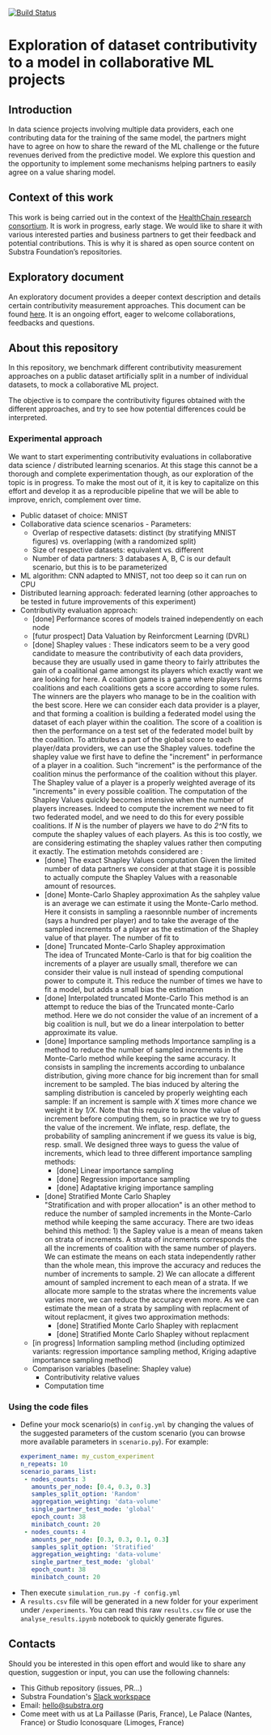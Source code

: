 [![Build Status](https://travis-ci.org/SubstraFoundation/distributed-learning-contributivity.svg?branch=master)](https://travis-ci.org/SubstraFoundation/distributed-learning-contributivity)

# Exploration of dataset contributivity to a model in collaborative ML projects

## Introduction

In data science projects involving multiple data providers, each one contributing data for the training of the same model, the partners might have to agree on how to share the reward of the ML challenge or the future revenues derived from the predictive model. We explore this question and the opportunity to implement some mechanisms helping partners to easily agree on a value sharing model.

## Context of this work

This work is being carried out in the context of the [HealthChain research consortium](https://www.substra.ai/en/healthchain-project). It is work in progress, early stage. We would like to share it with various interested parties and business partners to get their feedback and potential contributions. This is why it is shared as open source content on Substra Foundation’s repositories.

## Exploratory document

An exploratory document provides a deeper context description and details certain contributivity measurement approaches. This document can be found [here](https://docs.google.com/document/d/1dILvplN7h3-KB6OcHFNx9lSpAKyaBrwNaIRQ9j6XDT8/edit?usp=sharing). It is an ongoing effort, eager to welcome collaborations, feedbacks and questions.

## About this repository

In this repository, we benchmark different contributivity measurement approaches on a public dataset artificially split in a number of individual datasets, to mock a collaborative ML project.

The objective is to compare the contributivity figures obtained with the different approaches, and try to see how potential differences could be interpreted.

### Experimental approach

We want to start experimenting contributivity evaluations in collaborative data science / distributed learning scenarios. At this stage this cannot be a thorough and complete experimentation though, as our exploration of the topic is in progress. To make the most out of it, it is key to capitalize on this effort and develop it as a reproducible pipeline that we will be able to improve, enrich, complement over time.

- Public dataset of choice: MNIST
- Collaborative data science scenarios - Parameters:
  - Overlap of respective datasets: distinct (by stratifying MNIST figures) vs. overlapping (with a randomized split)
  - Size of respective datasets: equivalent vs. different
  - Number of data partners: 3 databases A, B, C is our default scenario, but this is to be parameterized
- ML algorithm: CNN adapted to MNIST, not too deep so it can run on CPU
- Distributed learning approach: federated learning (other approaches to be tested in future improvements of this experiment)
- Contributivity evaluation approach:
    - [done] Performance scores of models trained independently on each node
    - [futur prospect] Data Valuation by Reinforcment Learning (DVRL) 
    - [done] Shapley values :
    These indicators seem to be a very good candidate to measure the contributivity of each data providers, because they are usually used in game theory to fairly attributes the gain of a coalitional game amongst its players which exactly want we are looking for here.
    A coalition game is a game where players forms coalitions and each coalitions gets a score according to some rules. The winners are the players who manage to be in the coalition with the best score. Here we can consider each data provider is a player, and that forming a coalition is building a federated model using the  dataset of each player within the coalition. The score of a coalition is then the performance on a test set of the federated model built by the coalition.
    To attributes a part of the global score to each player/data providers, we can use the Shapley values. todefine the shapley value we first have to define the "increment" in performance of a player in a coalition. Such "increment"  is the performance of the coalition minus the performance of the coalition without this player. The Shapley value of a player is a properly weighted average of its "increments" in every possible coalition.
    The computation of the Shapley Values quickly becomes intensive when the number of players increases. Indeed to compute the increment we need to fit two federated model, and we need to do this for every possible coalitions. If *N* is the number of players we have to do *2^N* fits to compute the shapley values of each players. As this is too costly, we are considering estimating the shapley values rather then computing it exactly. The estimation metohds considered are :
        - [done] The exact Shapley Values computation
Given the limited number of data partners we consider at that stage it is possible to actually compute the Shapley Values with a reasonable amount of resources. 
        - [done] Monte-Carlo Shapley approximation
As the sahpley value is an average we can estimate it using the Monte-Carlo method. Here it consists in sampling a raesonnble number of increments (says a hundred per player) and to take the  average of the sampled increments of a player as the estimation of the Shapley value of that player. The number of fit to 
        - [done] Truncated Monte-Carlo Shapley approximation  
The idea of Truncated Monte-Carlo is that for big coalition the increments of a player are usually small, therefore we can consider their value is null instead of spending computional power to compute it. This reduce the number of times we have to fit a model, but adds a small bias the estimation
        - [done] Interpolated truncated Monte-Carlo
This method is an attempt to reduce the bias of the Truncated monte-Carlo method. Here we do not consider the value of an increment of a big coalition is null, but we do a linear interpolation to better approximate its value.
        - [done] Importance sampling methods
Importance sampling is a method to reduce the number of sampled increments in the Monte-Carlo method while keeping the same accuracy. It consists in sampling the increments according to unbalance distribution, giving more chance for big increment  than for small increment to be sampled. The  bias induced by altering the sampling distribution is canceled by properly weighting each sample: If an increment is sample  with *X* times more chance we weight it by *1/X*. Note that this require to know the value of increment before computing them, so in practice we try to guess the value of the increment. We inflate, resp. deflate, the probability of sampling anincrement if we guess its value is big, resp. small.
     We designed three ways to guess the value of increments, which lead to three different importance sampling methods: 
             - [done] Linear importance sampling
             - [done] Regression importance sampling
             - [done] Adaptative kriging importance sampling
        - [done] Stratified Monte Carlo Shapley  
"Stratification and with proper allocation" is an other method to reduce the number of sampled increments in the Monte-Carlo method while keeping the same accuracy. There are two ideas behind this method: 1) the Sapley value is a mean of means taken on strata of increments. A strata of increments corresponds the all the increments of coalition with the same number of players. We can estimate the  means on each stata independently rather than the whole mean, this improve the accuracy and reduces the number of increments to sample.  2) We can allocate a different amount of sampled increment to each mean of a strata. If we allocate more sample to the stratas where the increments value varies more, we can reduce the accuracy even more.
    As we can estimate the mean of a strata by sampling with replacment of witout replacment, it gives two approximation methods:
             - [done] Stratified Monte Carlo Shapley  with replacment
             - [done] Stratified Monte Carlo Shapley  without replacment 
    - [in progress] Information sampling method (including optimized variants: regression importance sampling method, Kriging adaptive importance sampling method)
  - Comparison variables (baseline: Shapley value)
    - Contributivity relative values
    - Computation time
  
### Using the code files

- Define your mock scenario(s) in `config.yml` by changing the values of the suggested parameters of the custom scenario (you can browse more available parameters in `scenario.py`). For example:
    ```yaml
    experiment_name: my_custom_experiment
    n_repeats: 10
    scenario_params_list:
     - nodes_counts: 3
       amounts_per_node: [0.4, 0.3, 0.3] 
       samples_split_option: 'Random'
       aggregation_weighting: 'data-volume'
       single_partner_test_mode: 'global'
       epoch_count: 38
       minibatch_count: 20
     - nodes_counts: 4
       amounts_per_node: [0.3, 0.3, 0.1, 0.3] 
       samples_split_option: 'Stratified'
       aggregation_weighting: 'data-volume'
       single_partner_test_mode: 'global'
       epoch_count: 38
       minibatch_count: 20
    ```
- Then execute `simulation_run.py -f config.yml`
- A `results.csv` file will be generated in a new folder for your experiment under `/experiments`. You can read this raw `results.csv` file or use the `analyse_results.ipynb` notebook to quickly generate figures.

## Contacts

Should you be interested in this open effort and would like to share any question, suggestion or input, you can use the following channels:
  - This Github repository (issues, PR...)
  - Substra Foundation's [Slack workspace](https://substra-workspace.slack.com/join/shared_invite/zt-cpyedcab-FHYgpy08efKJ2FCadE2yCA)
  - Email: hello@substra.org
  - Come meet with us at La Paillasse (Paris, France), Le Palace (Nantes, France) or Studio Iconosquare (Limoges, France)

